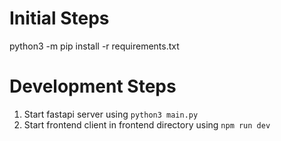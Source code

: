 # Initial Steps
python3 -m pip install -r requirements.txt

# Development Steps
1. Start fastapi server using `python3 main.py`
2. Start frontend client in frontend directory using `npm run dev`
